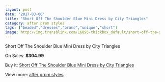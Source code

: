 ```yaml
---
layout: post
date: '2017-03-06'
title: "Short Off The Shoulder Blue Mini Dress by City Triangles"
category: after prom styles
tags: ["beaded","dresses","brand","unique","short"]
image: http://img.transblink.com/16895-thickbox_default/short-off-the-shoulder-blue-mini-dress-by-city-triangles.jpg
---
```

Short Off The Shoulder Blue Mini Dress by City Triangles

On Sales: **$304.99**
<a href="https://www.transblink.com/en/after-prom-styles/5332-short-off-the-shoulder-blue-mini-dress-by-city-triangles.html"><amp-img layout="responsive" width="600" height="600" src="//img.transblink.com/16895-thickbox_default/short-off-the-shoulder-blue-mini-dress-by-city-triangles.jpg" alt="Short Off The Shoulder Blue Mini Dress by City Triangles 0" /></a>
<a href="https://www.transblink.com/en/after-prom-styles/5332-short-off-the-shoulder-blue-mini-dress-by-city-triangles.html"><amp-img layout="responsive" width="600" height="600" src="//img.transblink.com/16897-thickbox_default/short-off-the-shoulder-blue-mini-dress-by-city-triangles.jpg" alt="Short Off The Shoulder Blue Mini Dress by City Triangles 1" /></a>
<a href="https://www.transblink.com/en/after-prom-styles/5332-short-off-the-shoulder-blue-mini-dress-by-city-triangles.html"><amp-img layout="responsive" width="600" height="600" src="//img.transblink.com/16896-thickbox_default/short-off-the-shoulder-blue-mini-dress-by-city-triangles.jpg" alt="Short Off The Shoulder Blue Mini Dress by City Triangles 2" /></a>

Buy it: [Short Off The Shoulder Blue Mini Dress by City Triangles](https://www.transblink.com/en/after-prom-styles/5332-short-off-the-shoulder-blue-mini-dress-by-city-triangles.html "Short Off The Shoulder Blue Mini Dress by City Triangles")

View more: [after prom styles](https://www.transblink.com/en/55-after-prom-styles "after prom styles")